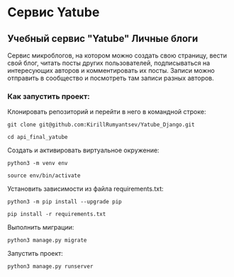 # Сервис Yatube

## Учебный сервис "Yatube" Личные блоги
Сервис микроблогов, на котором можно создать свою страницу, вести свой блог, читать посты других пользователей, подписываться на интересующих авторов и комментировать их посты.
Записи можно отправить в сообщество и посмотреть там записи разных авторов.

### Как запустить проект:

Клонировать репозиторий и перейти в него в командной строке:

```
git clone git@github.com:KirillRumyantsev/Yatube_Django.git
```

```
cd api_final_yatube
```

Cоздать и активировать виртуальное окружение:

```
python3 -m venv env
```

```
source env/bin/activate
```

Установить зависимости из файла requirements.txt:

```
python3 -m pip install --upgrade pip
```

```
pip install -r requirements.txt
```

Выполнить миграции:

```
python3 manage.py migrate
```

Запустить проект:

```
python3 manage.py runserver
```
